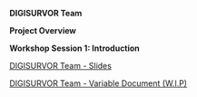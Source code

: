 **DIGISURVOR Team**



**Project Overview**




**Workshop Session 1: Introduction** 

[DIGISURVOR Team - Slides](https://github.com/ConorGaughan2/digisurvor_workshop/blob/main/docs/UoM%20Team%20Presentation_Digisurvor%20Workshop.pptx)

[DIGISURVOR Team - Variable Document (W.I.P)](https://github.com/ConorGaughan2/digisurvor_workshop/blob/main/docs/DATASET_1_variables_(core_final).docx)
